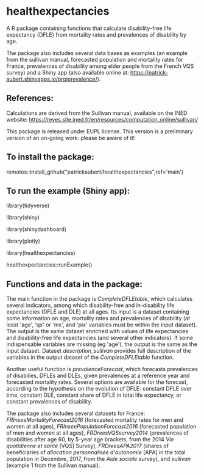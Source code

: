 # healthexpectancies

A R package containing functions that calculate disability-free life expectancy (DFLE) from mortality rates and prevalences of disability by age.

The package also includes several data bases as examples (an example from the sullivan manual, forecasted population and mortality rates for France, prevalences of disability among elder people from the French VQS survey) and a Shiny app (also available online at: https://patrick-aubert.shinyapps.io/projprevalence/).

## References:

Calculations are derived from the Sullivan manual, available on the INED website:
https://reves.site.ined.fr/en/resources/computation_online/sullivan/

This package is released under EUPL license. This version is a preliminary version of an on-going work: please be aware of it!

## To install the package:

remotes::install_github("patrickaubert/healthexpectancies",ref='main')

## To run the example (Shiny app):

library(tidyverse)

library(shiny)

library(shinydashboard)

library(plotly)

library(healthexpectancies)

healthexpectancies::runExample()

## Functions and data in the package:

The main function in the package is *CompleteDFLEtable*, which calculates several indicators, among which disability-free and in-disability life expectancies (DFLE and DLE) at all ages. Its input is a dataset containing some information on age, mortality rates and prevalences of disability (at least 'age', 'qx' or 'mx', and 'pix' variables must be within the input dataset). The output is the same dataset enriched with values of life expectancies and disability-free life expectancies (and several other indicators). If some indispensable variables are missing (eg 'age'), the output is the same as the input dataset. Dataset *description_sullivan* provides full description of the variables in the output dataset of the *CompleteDFLEtable* function.

Another useful function is *prevalenceForecast*, which forecasts prevalences of disabilies, DFLEs and DLEs, given prevalences at a reference year and forecasted mortality rates. Several options are available for the forecast, according to the hypothesis on the evolution of DFLE: constant DFLE over time, constant DLE, constant share of DFLE in total life expectancy, or constant prevalences of disability.

The package also includes several datasets for France: *FRInseeMortalityForecast2016* (forecasted mortality rates for men and women at all ages), *FRInseePopulationForecast2016* (forecasted population of men and women at all ages), *FRDreesVQSsurvey2014* (prevalences of disabilities after age 60, by 5-year age brackets, from the 2014 *Vie quotidienne et santé* [VQS] Survey), *FRDreesAPA2017* (shares of beneficiaries of *allocation personnalisée d'autonomie* [APA] in the total population in Decembre, 2017, from the *Aide sociale* survey), and *sullivan* (example 1 from the Sullivan manual).
